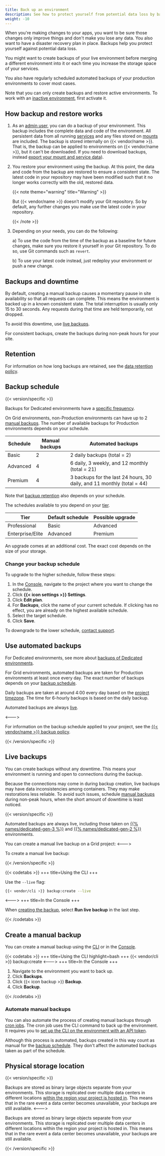 ```yaml
---
title: Back up an environment
description: See how to protect yourself from potential data loss by backing up your environments so they can be restored later.
weight: -10
---
```


When you're making changes to your apps,
you want to be sure those changes only improve things and don't make you lose any data.
You also want to have a disaster recovery plan in place.
Backups help you protect yourself against potential data loss.

You might want to create backups of your live environment before merging a different environment into it
or each time you increase the storage space of your services.

You also have regularly scheduled automated backups of your production environments to cover most cases.

Note that you can only create backups and restore active environments.
To work with an [inactive environment](../other/glossary.md#inactive-environment),
first activate it.

## How backup and restore works

1. As an [admin user](../administration/users.md), you can do a backup of your environment. 
   This backup includes the complete data and code of the environment.
   All persistent data from all running [services](../add-services/_index.md)
   and any files stored on [mounts](../create-apps/app-reference.md#mounts) are included.
   The backup is stored internally on {{< vendor/name >}}.
   That is, the backup can be applied to environments on {{< vendor/name >}}, but it can't be downloaded.
   If you need to download backups, instead [export your mount and service data](../tutorials/exporting.md)).

2. You restore your environment using the backup.
   At this point, the data and code from the backup are restored to ensure a consistent state.
   The latest code in your repository may have been modified such that it no longer works correctly with the old, restored data.

   {{< note theme="warning" title="Warning" >}}

   But {{< vendor/name >}} doesn’t modify your Git repository. So by default, any further changes you make use the latest code in your repository.

   {{< /note >}}

3. Depending on your needs, you can do the following:

   a) To use the code from the time of the backup as a baseline for future changes,
      make sure you restore it yourself in your Git repository.
      To do so, use Git commands such as `revert`.

   b) To use your latest code instead, just redeploy your environment or push a new change.

## Backups and downtime

By default, creating a manual backup causes a momentary pause in site availability so that all requests can complete.
This means the environment is backed up in a known consistent state.
The total interruption is usually only 15 to 30 seconds.
Any requests during that time are held temporarily, not dropped.

To avoid this downtime, use [live backups](#live-backups).

For consistent backups, create the backups during non-peak hours for your site.

## Retention

For information on how long backups are retained, see the [data retention policy](../security/data-retention.md).

## Backup schedule

<!-- Backups scheduling including in pricing differs from version 1 & version 2 -->
{{< version/specific >}}

<!-- Version 1 (Platform.sh) -->
Backups for Dedicated environments have a [specific frequency](../dedicated-gen-2/overview/backups.md).

On Grid environments, non-Production environments can have up to 2 [manual backups](#create-a-manual-backup).
The number of available backups for Production environments depends on your schedule.

| Schedule | Manual backups | Automated backups                                                      |
|----------|----------------|------------------------------------------------------------------------|
| Basic    | 2              | 2 daily backups (total = 2)                                            |
| Advanced | 4              | 6 daily, 3 weekly, and 12 monthly (total = 21)                         |
| Premium  | 4              | 3 backups for the last 24 hours, 30 daily, and 11 monthly (total = 44) |

Note that [backup retention](../security/data-retention.md#grid-backups) also depends on your schedule.

The schedules available to you depend on your [tier](https://platform.sh/pricing/).

| Tier             | Default schedule | Possible upgrade |
| ---------------- | ---------------- | ---------------- |
| Professional     | Basic            | Advanced         |
| Enterprise/Elite | Advanced         | Premium          |

An upgrade comes at an additional cost.
The exact cost depends on the size of your storage.

### Change your backup schedule

To upgrade to the higher schedule, follow these steps:

1. In the [Console](https://console.platform.sh/), navigate to the project where you want to change the schedule.
2. Click **{{< icon settings >}} Settings**.
3. Click **Edit plan**.
4. For **Backups**, click the name of your current schedule.
   If clicking has no effect, you are already on the highest available schedule.
5. Select the target schedule.
6. Click **Save**.

To downgrade to the lower schedule, [contact support](../overview/get-support.md).

## Use automated backups

For Dedicated environments, see more about [backups of Dedicated environments](../dedicated-gen-2/overview/backups.md).

For Grid environments, automated backups are taken for Production environments at least once every day.
The exact number of backups depends on your [backup schedule](#backup-schedule).

Daily backups are taken at around 4:00 every day based on the [project timezone](../projects/change-project-timezone.md).
The time for 6-hourly backups is based on the daily backup.

Automated backups are always [live](#live-backups).

<--->

<!-- Version 2 (Usage-based white label) -->

For information on the backup schedule applied to your project,
see the [{{< vendor/name >}} backup policy](/security/backups.md).

{{< /version/specific >}}

## Live backups

You can create backups without any downtime.
This means your environment is running and open to connections during the backup.

Because the connections may come in during backup creation, live backups may have data inconsistencies among containers.
They may make restorations less reliable.
To avoid such issues, schedule [manual backups](#create-a-manual-backup) during non-peak hours,
when the short amount of downtime is least noticed.

<!-- Live backup differences between API version 1/2 -->
{{< version/specific >}}

<!-- Version 1 (Platform.sh) -->
Automated backups are always live, including those taken on [{{% names/dedicated-gen-3 %}}](../dedicated-gen-3/_index.md)
and [{{% names/dedicated-gen-2 %}}](../dedicated-gen-2/overview/_index.md) environments.

You can create a manual live backup on a Grid project:
<--->

<!-- Version 2 (Usage-based white label) -->
To create a manual live backup:

{{< /version/specific >}}

{{< codetabs >}}
+++
title=Using the CLI
+++

Use the `--live` flag:

```bash
{{< vendor/cli >}} backup:create --live
```

<--->
+++
title=In the Console
+++

When [creating the backup](#create-a-manual-backup), select **Run live backup** in the last step.

{{< /codetabs >}}

## Create a manual backup

You can create a manual backup using the [CLI](../administration/cli/_index.md) or in the [Console](../administration/web/_index.md).

{{< codetabs >}}
+++
title=Using the CLI
highlight=bash
+++
{{< vendor/cli >}} backup:create
<--->
+++
title=In the Console
+++

1. Navigate to the environment you want to back up.
2. Click **Backups**.
3. Click {{< icon backup >}} **Backup**.
4. Click **Backup**.

{{< /codetabs >}}

### Automate manual backups

You can also automate the process of creating manual backups through [cron jobs](../create-apps/app-reference.md#crons).
The cron job uses the CLI command to back up the environment.
It requires you to [set up the CLI on the environment with an API token](../administration/cli/api-tokens.md#authenticate-in-an-environment).

Although this process is automated,
backups created in this way count as manual for the [backup schedule](#backup-schedule).
They don't affect the automated backups taken as part of the schedule.

## Physical storage location

<!-- Physical storage differences between API version 1/2 -->
{{< version/specific >}}

<!-- Version 1 (Platform.sh) -->
Backups are stored as binary large objects separate from your environments.
This storage is replicated over multiple data centers in different locations
[within the region your project is hosted in](https://platform.sh/trust-center/security/data-security/).
This means that in the rare event a data center becomes unavailable, your backups are still available.
<--->

<!-- Version 2 (Usage-based white label) -->
Backups are stored as binary large objects separate from your environments.
This storage is replicated over multiple data centers in different locations
within the region your project is hosted in.
This means that in the rare event a data center becomes unavailable, your backups are still available.

{{< /version/specific >}}
